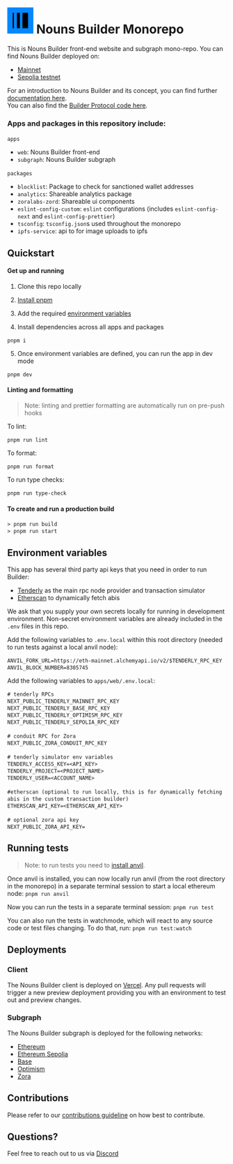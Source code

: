 # ![Builder Avatar](apps/web/public/builder-avatar-circle60x60.png)  Nouns Builder Monorepo

This is Nouns Builder front-end website and subgraph mono-repo. You can find Nouns Builder deployed on:

- [Mainnet](//nouns.build)
- [Sepolia testnet](//testnet.nouns.build)

For an introduction to Nouns Builder and its concept, you can find further [documentation here](https://nouns-builder-docs.vercel.app/).  
You can also find the [Builder Protocol code here](https://github.com/BuilderOSS/builder-protocol).  

### Apps and packages in this repository include:

`apps`

- `web`: Nouns Builder front-end
- `subgraph`: Nouns Builder subgraph

`packages`

- `blocklist`: Package to check for sanctioned wallet addresses
- `analytics`: Shareable analytics package
- `zoralabs-zord`: Shareable ui components
- `eslint-config-custom`: `eslint` configurations (includes `eslint-config-next` and `eslint-config-prettier`)
- `tsconfig`: `tsconfig.json`s used throughout the monorepo
- `ipfs-service`: api to for image uploads to ipfs

## Quickstart

#### Get up and running

1. Clone this repo locally
2. [Install pnpm](https://pnpm.io/installation#using-corepack)

3. Add the required [environment variables](#environment-variables)

4. Install dependencies across all apps and packages  
```
pnpm i
```  
5. Once environment variables are defined, you can run the app in dev mode

```
pnpm dev
```

#### Linting and formatting

> Note: linting and prettier formatting are automatically run on pre-push hooks

To lint:

```
pnpm run lint
```

To format:

```
pnpm run format
```

To run type checks:

```
pnpm run type-check
```

#### To create and run a production build

```
> pnpm run build
> pnpm run start
```

## Environment variables

This app has several third party api keys that you need in order to run Builder:

- [Tenderly](https://docs.tenderly.co/simulations-and-forks/simulation-api) as the main rpc node provider and transaction simulator
- [Etherscan](https://docs.etherscan.io/api-endpoints/contracts) to dynamically fetch abis

We ask that you supply your own secrets locally for running in development environment. Non-secret environment variables are already included in the `.env` files in this repo.

Add the following variables to `.env.local` within this root directory (needed to run tests against a local anvil node):

```
ANVIL_FORK_URL=https://eth-mainnet.alchemyapi.io/v2/$TENDERLY_RPC_KEY
ANVIL_BLOCK_NUMBER=8305745
```

Add the following variables to `apps/web/.env.local`:

```
# tenderly RPCs
NEXT_PUBLIC_TENDERLY_MAINNET_RPC_KEY
NEXT_PUBLIC_TENDERLY_BASE_RPC_KEY
NEXT_PUBLIC_TENDERLY_OPTIMISM_RPC_KEY
NEXT_PUBLIC_TENDERLY_SEPOLIA_RPC_KEY

# conduit RPC for Zora
NEXT_PUBLIC_ZORA_CONDUIT_RPC_KEY

# tenderly simulator env variables
TENDERLY_ACCESS_KEY=<API_KEY>
TENDERLY_PROJECT=<PROJECT_NAME>
TENDERLY_USER=<ACCOUNT_NAME>

#etherscan (optional to run locally, this is for dynamically fetching abis in the custom transaction builder)
ETHERSCAN_API_KEY=<ETHERSCAN_API_KEY>

# optional zora api key
NEXT_PUBLIC_ZORA_API_KEY=
```

## Running tests

> Note: to run tests you need to [install anvil](https://github.com/foundry-rs/foundry/blob/master/README.md#installation).

Once anvil is installed, you can now locally run anvil (from the root directory in the monorepo) in a separate terminal session to start a local ethereum node:
`pnpm run anvil`

Now you can run the tests in a separate terminal session:
`pnpm run test`

You can also run the tests in watchmode, which will react to any source code or test files changing. To do that, run:
`pnpm run test:watch`

## Deployments

### Client

The Nouns Builder client is deployed on [Vercel](https://vercel.com/). Any pull requests will trigger a new preview deployment providing you with an environment to test out and preview changes.

### Subgraph

The Nouns Builder subgraph is deployed for the following networks:

- [Ethereum](https://api.goldsky.com/api/public/project_cm33ek8kjx6pz010i2c3w8z25/subgraphs/nouns-builder-ethereum-mainnet/latest/gn)
- [Ethereum Sepolia](https://api.goldsky.com/api/public/project_cm33ek8kjx6pz010i2c3w8z25/subgraphs/nouns-builder-ethereum-sepolia/latest/gn)
- [Base](https://api.goldsky.com/api/public/project_cm33ek8kjx6pz010i2c3w8z25/subgraphs/nouns-builder-base-mainnet/latest/gn)
- [Optimism](https://api.goldsky.com/api/public/project_cm33ek8kjx6pz010i2c3w8z25/subgraphs/nouns-builder-optimism-mainnet/latest/gn)
- [Zora](https://api.goldsky.com/api/public/project_cm33ek8kjx6pz010i2c3w8z25/subgraphs/nouns-builder-zora-mainnet/latest/gn)

## Contributions

Please refer to our [contributions guideline](/.github/contributing.md) on how best to contribute.

## Questions?

Feel free to reach out to us via [Discord](https://discord.gg/rSswr2wC)
